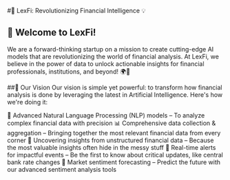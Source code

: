 #🚀 LexFi: Revolutionizing Financial Intelligence 💡
## 👋 Welcome to LexFi!
We are a forward-thinking startup on a mission to create cutting-edge AI models that are revolutionizing the world of financial analysis. At LexFi, we believe in the power of data to unlock actionable insights for financial professionals, institutions, and beyond! 🌍💼

##🌟 Our Vision
Our vision is simple yet powerful: to transform how financial analysis is done by leveraging the latest in Artificial Intelligence. Here's how we're doing it:

🤖 Advanced Natural Language Processing (NLP) models – To analyze complex financial data with precision
📊 Comprehensive data collection & aggregation – Bringing together the most relevant financial data from every corner
💬 Uncovering insights from unstructured financial data – Because the most valuable insights often hide in the messy stuff
🚨 Real-time alerts for impactful events – Be the first to know about critical updates, like central bank rate changes
🔮 Market sentiment forecasting – Predict the future with our advanced sentiment analysis tools
